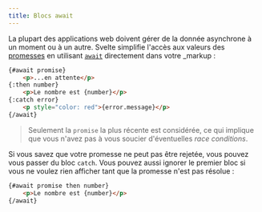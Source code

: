 ```yaml
---
title: Blocs await
---
```


La plupart des applications web doivent gérer de la donnée asynchrone à un moment ou à un autre. Svelte simplifie l'accès aux valeurs des [promesses](https://developer.mozilla.org/fr/docs/Web/JavaScript/Guide/Using_promises) en utilisant [`await`](https://developer.mozilla.org/fr/docs/Web/JavaScript/Reference/Operators/await) directement dans votre <span class="vo">_markup</span> :

```html
{#await promise}
	<p>...en attente</p>
{:then number}
	<p>Le nombre est {number}</p>
{:catch error}
	<p style="color: red">{error.message}</p>
{/await}
```

> Seulement la `promise` la plus récente est considérée, ce qui implique que vous n'avez pas à vous soucier d'éventuelles <span class="vo">_race conditions_</span>.

Si vous savez que votre promesse ne peut pas être rejetée, vous pouvez vous passer du bloc `catch`. Vous pouvez aussi ignorer le premier bloc si vous ne voulez rien afficher tant que la promesse n'est pas résolue :

```html
{#await promise then number}
	<p>Le nombre est {number}</p>
{/await}
```
